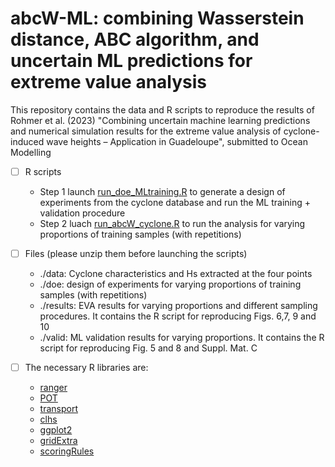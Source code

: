 # abcW-ML: combining Wasserstein distance, ABC algorithm, and uncertain ML predictions for extreme value analysis

This repository contains the data and R scripts to reproduce the results of Rohmer et al. (2023) "Combining uncertain machine learning predictions and numerical simulation results for the extreme value analysis of cyclone-induced wave heights – Application in Guadeloupe", submitted to Ocean Modelling

- [ ] R scripts
  - Step 1 launch [run_doe_MLtraining.R](./run_doe_MLtraining.R) to generate a design of experiments from the cyclone database and run the ML training + validation procedure
  - Step 2 luach [run_abcW_cyclone.R](./run_abcW_cyclone.R) to run the analysis for varying proportions of training samples (with repetitions)

- [ ] Files (please unzip them before launching the scripts)
  - ./data: Cyclone characteristics and Hs extracted at the four points
  - ./doe: design of experiments for varying proportions of training samples (with repetitions)
  - ./results: EVA results for varying proportions and different sampling procedures. It contains the R script for reproducing Figs. 6,7, 9 and 10
  - ./valid: ML validation results for varying proportions. It contains the R script for reproducing Fig. 5 and 8 and Suppl. Mat. C 

- [ ] The necessary R libraries are:
  - [ranger](https://cran.r-project.org/web/packages/ranger/index.html)
  - [POT](https://cran.r-project.org/web/packages/POT/index.html)
  - [transport](https://cran.r-project.org/web/packages/transport/index.html)
  - [clhs](https://cran.r-project.org/web/packages/clhs/index.html)
  - [ggplot2](https://cran.r-project.org/web/packages/ggplot2/index.html)
  - [gridExtra](https://cran.r-project.org/web/packages/gridExtra/index.html)
  - [scoringRules](https://cran.r-project.org/web/packages/scoringRules/index.html)
